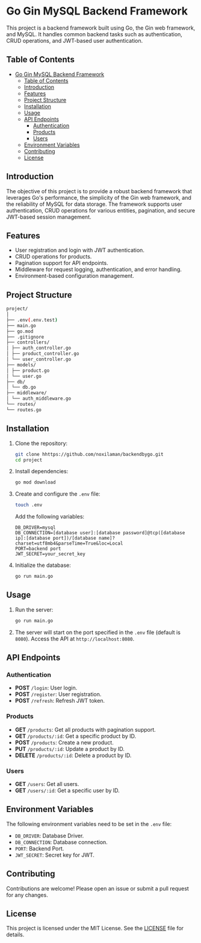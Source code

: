# Go Gin MySQL Backend Framework

This project is a backend framework built using Go, the Gin web framework, and MySQL. It handles common backend tasks such as authentication, CRUD operations, and JWT-based user authentication.

## Table of Contents

- [Go Gin MySQL Backend Framework](#go-gin-mysql-backend-framework)
  - [Table of Contents](#table-of-contents)
  - [Introduction](#introduction)
  - [Features](#features)
  - [Project Structure](#project-structure)
  - [Installation](#installation)
  - [Usage](#usage)
  - [API Endpoints](#api-endpoints)
    - [Authentication](#authentication)
    - [Products](#products)
    - [Users](#users)
  - [Environment Variables](#environment-variables)
  - [Contributing](#contributing)
  - [License](#license)

## Introduction

The objective of this project is to provide a robust backend framework that leverages Go's performance, the simplicity of the Gin web framework, and the reliability of MySQL for data storage. The framework supports user authentication, CRUD operations for various entities, pagination, and secure JWT-based session management.

## Features

- User registration and login with JWT authentication.
- CRUD operations for products.
- Pagination support for API endpoints.
- Middleware for request logging, authentication, and error handling.
- Environment-based configuration management.

## Project Structure
```sh
project/
│
├── .env(.env.test)
├── main.go
├── go.mod
├── .gitignore
├── controllers/
│ ├── auth_controller.go
│ ├── product_controller.go
│ └── user_controller.go
├── models/
│ ├── product.go
│ └── user.go
├── db/
│ └── db.go
├── middleware/
│ └── auth_middleware.go
└── routes/
└── routes.go
```


## Installation

1. Clone the repository:

    ```sh
    git clone hhttps://github.com/noxilaman/backendbygo.git
    cd project
    ```

2. Install dependencies:

    ```sh
    go mod download
    ```

3. Create and configure the `.env` file:

    ```sh
    touch .env
    ```

    Add the following variables:

    ```
    DB_DRIVER=mysql
    DB_CONNECTION=[database user]:[database password]@tcp([database ip]:[database port])/[database name]?charset=utf8mb4&parseTime=True&loc=Local
    PORT=backend port
    JWT_SECRET=your_secret_key
    ```

4. Initialize the database:

    ```sh
    go run main.go
    ```

## Usage

1. Run the server:

    ```sh
    go run main.go
    ```

2. The server will start on the port specified in the `.env` file (default is `8080`). Access the API at `http://localhost:8080`.

## API Endpoints

### Authentication

- **POST** `/login`: User login.
- **POST** `/register`: User registration.
- **POST** `/refresh`: Refresh JWT token.

### Products

- **GET** `/products`: Get all products with pagination support.
- **GET** `/products/:id`: Get a specific product by ID.
- **POST** `/products`: Create a new product.
- **PUT** `/products/:id`: Update a product by ID.
- **DELETE** `/products/:id`: Delete a product by ID.

### Users

- **GET** `/users`: Get all users.
- **GET** `/users/:id`: Get a specific user by ID.

## Environment Variables

The following environment variables need to be set in the `.env` file:

- `DB_DRIVER`: Database Driver.
- `DB_CONNECTION`: Database connection.
- `PORT`: Backend Port.
- `JWT_SECRET`: Secret key for JWT.

## Contributing

Contributions are welcome! Please open an issue or submit a pull request for any changes.

## License

This project is licensed under the MIT License. See the [LICENSE](LICENSE) file for details.
